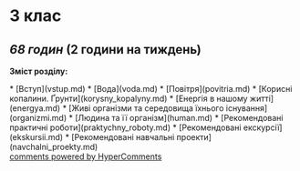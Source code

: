 <div id="hypercomments_widget" class="js-hypercomments-widget invisible"></div>

3 клас
=============================================
## <i>68 годин</i> (2 години на тиждень)

<p><b>Зміст розділу:</b></p>
* [Вступ](vstup.md)
* [Вода](voda.md)
* [Повітря](povitria.md)
* [Корисні копалини. Ґрунти](korysny_kopalyny.md)
* [Енергія в нашому житті](energya.md)
* [Живі організми та середовища їхнього існування](organizmi.md)
* [Людина та її організм](human.md)
* [Рекомендовані практичні роботи](praktychny_roboty.md)
* [Рекомендовані екскурсії](ekskursii.md)
* [Рекомендовані навчальні проекти](navchalni_proekty.md)

<div class="js-hypercomments-container">
<a href="http://hypercomments.com" class="hc-link" title="comments widget">comments powered by HyperComments</a>
</div>